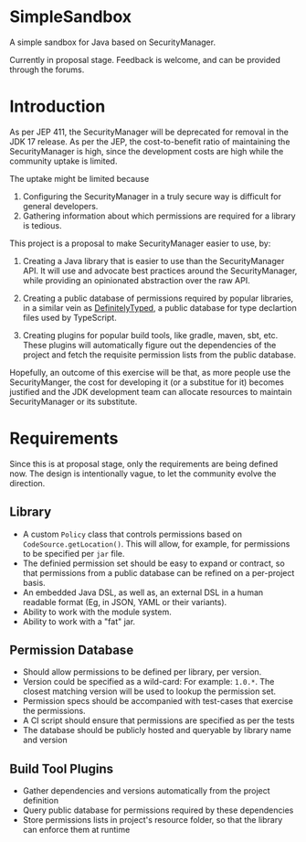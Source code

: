 # SimpleSandbox
A simple sandbox for Java based on SecurityManager.

Currently in proposal stage. Feedback is welcome, and can be provided through the forums.

# Introduction

As per JEP 411, the SecurityManager will be deprecated for removal in the JDK 17 release. As per the JEP, the
cost-to-benefit ratio of maintaining the SecurityManager is high, since the development costs are high while
the community uptake is limited.

The uptake might be limited because
1. Configuring the SecurityManager in a truly secure way is difficult for general developers.
2. Gathering information about which permissions are required for a library is tedious.

This project is a proposal to make SecurityManager easier to use, by:

1. Creating a Java library that is easier to use than the SecurityManager API. It will use and advocate best practices
around the SecurityManager, while providing an opinionated abstraction over the raw API.

2. Creating a public database of permissions required by popular libraries, in a similar
vein as [DefinitelyTyped](https://github.com/DefinitelyTyped/DefinitelyTyped), a public database for type declartion
files used by TypeScript.

3. Creating plugins for popular build tools, like gradle, maven, sbt, etc. These plugins will automatically figure out
the dependencies of the project and fetch the requisite permission lists from the public database.

Hopefully, an outcome of this exercise will be that, as more people use the SecurityManger, the cost for developing it (or a substitue for it) becomes justified and the JDK development team can allocate resources to maintain SecurityManager
or its substitute.

# Requirements
Since this is at proposal stage, only the requirements are being defined now. The design is intentionally vague, to let the community evolve the direction.

## Library
* A custom `Policy` class that controls permissions based on `CodeSource.getLocation()`. This will allow, for example,
for permissions to be specified per `jar` file.
* The definied permission set should be easy to expand or contract, so that permissions from a public database can be
refined on a per-project basis.
* An embedded Java DSL, as well as, an external DSL in a human readable format (Eg, in JSON, YAML or their variants).
* Ability to work with the module system.
* Ability to work with a "fat" jar.

## Permission Database
* Should allow permissions to be defined per library, per version.
* Version could be specified as a wild-card: For example: `1.0.*`. The closest matching version will be used to lookup the permission set.
* Permission specs should be accompanied with test-cases that exercise the permissions.
* A CI script should ensure that permissions are specified as per the tests
* The database should be publicly hosted and queryable by library name and version

## Build Tool Plugins
* Gather dependencies and versions automatically from the project definition
* Query public database for permissions required by these dependencies
* Store permissions lists in project's resource folder, so that the library can enforce them at runtime
